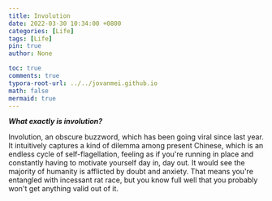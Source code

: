 ```yaml
---
title: Involution
date: 2022-03-30 10:34:00 +0800
categories: [Life]
tags: [Life]
pin: true
author: None

toc: true
comments: true
typora-root-url: ../../jovanmei.github.io
math: false
mermaid: true
---
```




***What exactly is involution?***

Involution, an obscure buzzword, which has been going viral since last year. It intuitively captures a kind of dilemma among present Chinese, which is an endless cycle of self-flagellation, feeling as if you're running in place and constantly having to motivate yourself day in, day out. It would see the majority of humanity is afflicted by doubt and anxiety. That means you're entangled with incessant rat race, but you know full well that you probably won't get anything valid out of it.
